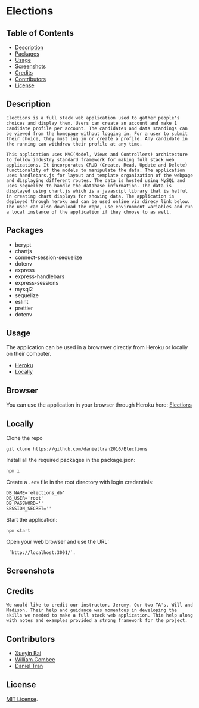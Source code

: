 # Elections

## Table of Contents
- [Description](#description)
- [Packages](#packages)
- [Usage](#usage)
- [Screenshots](#Screenshots)
- [Credits](#Credits)
- [Contributors](#Contributors)
- [License](#license)

## Description
```
Elections is a full stack web application used to gather people's choices and display them. Users can create an account and make 1 candidate profile per account. The candidates and data standings can be viewed from the homepage without logging in. For a user to submit their choice, they must log in or create a profile. Any candidate in the running can withdraw their profile at any time. 

This application uses MVC(Model, Views and Controllers) architecture to follow industry standard framework for making full stack web applications. It incorporates CRUD (Create, Read, Update and Delete) functionality of the models to manipulate the data. The application uses handlebars.js for layout and template organization of the webpage and displaying different routes. The data is hosted using MySQL and uses sequelize to handle the database information. The data is displayed using chart.js which is a javascipt library that is helful in creating chart displays for showing data. The application is deployed through heroku and can be used online via direcy link below. The user can also download the repo, use environment variables and run a local instance of the application if they choose to as well. 
```
## Packages

- bcrypt
- chartjs
- connect-session-sequelize
- dotenv
- express
- express-handlebars
- express-sessions
- mysql2
- sequelize
- eslint
- prettier
- dotenv

## Usage
The application can be used in a browswer directly from Heroku or locally on their computer.
- [Heroku](#browser)
- [Locally](#locally)

## Browser

You can use the application in your browser through Heroku here: [Elections](https://election-pro.herokuapp.com/)

## Locally

Clone the repo

```
git clone https://github.com/danieltran2016/Elections
```

Install all the required packages in the package.json:

```
npm i
```

Create a `.env` file in the root directory with login credentials:

```
DB_NAME='elections_db'
DB_USER='root'
DB_PASSWORD=''
SESSION_SECRET=''
```

Start the application:

```
npm start
```

Open your web browser and use the URL:
```
 `http://localhost:3001/`.
```

## Screenshots


## Credits
```
We would like to credit our instructor, Jeremy. Our two TA's, Will and Madison. Their help and guidance was momentous in developing the skills we needed to make a full stack web application. Thie help along with notes and examples provided a strong framework for the project. 
```

## Contributors
- [Xueyin Bai](https://github.com/xybai0103)
- [William Combee](https://github.com/Willyum863)
- [Daniel Tran](https://github.com/danieltran2016)

## License

[MIT License](https://opensource.org/licenses/MIT).
